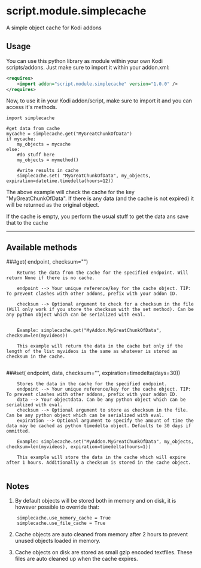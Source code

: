 # script.module.simplecache
A simple object cache for Kodi addons


## Usage

You can use this python library as module within your own Kodi scripts/addons.
Just make sure to import it within your addon.xml:

```xml
<requires>
    <import addon="script.module.simplecache" version="1.0.0" />
</requires>
```

Now, to use it in your Kodi addon/script, make sure to import it and you can access it's methods.

```
import simplecache

#get data from cache
mycache = simplecache.get("MyGreatChunkOfData")
if mycache:
    my_objects = mycache
else:
    #do stuff here
    my_objects = mymethod()
    
    #write results in cache
    simplecache.set( "MyGreatChunkOfData", my_objects, expiration=datetime.timedelta(hours=12))
```

The above example will check the cache for the key "MyGreatChunkOfData". If there is any data (and the cache is not expired) it will be returned as the original object.

If the cache is empty, you perform the usual stuff to get the data ans save that to the cache

---------------------------------------------------------------------------

## Available methods

###get( endpoint, checksum="")
```
    Returns the data from the cache for the specified endpoint. Will return None if there is no cache.
    
    endpoint --> Your unique reference/key for the cache object. TIP: To prevent clashes with other addons, prefix with your addon ID.
    
    checksum --> Optional argument to check for a checksum in the file (Will only work if you store the checksum with the set method). Can be any python object which can be serialized with eval.
    
    
    Example: simplecache.get("MyAddon.MyGreatChunkOfData", checksum=len(myvideos))
    
    This example will return the data in the cache but only if the length of the list myvideos is the same as whatever is stored as checksum in the cache.
    
```

###set( endpoint, data, checksum="", expiration=timedelta(days=30))
```
    Stores the data in the cache for the specified endpoint.
    endpoint --> Your unique reference/key for the cache object. TIP: To prevent clashes with other addons, prefix with your addon ID.
    data --> Your objectdata. Can be any python object which can be serialized with eval.
    checksum --> Optional argument to store as checksum in the file. Can be any python object which can be serialized with eval.
    expiration --> Optional argument to specify the amount of time the data may be cached as python timedelta object. Defaults to 30 days if ommitted.
    
    Example: simplecache.set("MyAddon.MyGreatChunkOfData", my_objects, checksum=len(myvideos), expiration=timedelta(hours=1))
    
    This example will store the data in the cache which will expire after 1 hours. Additionally a checksum is stored in the cache object.
    
```

## Notes

1) By default objects will be stored both in memory and on disk, it is however possible to override that:
```
    simplecache.use_memory_cache = True
    simplecache.use_file_cache = True
```


2) Cache objects are auto cleaned from memory after 2 hours to prevent unused objects loaded in memory.


3) Cache objects on disk are stored as small gzip encoded textfiles. These files are auto cleaned up when the cache expires.

